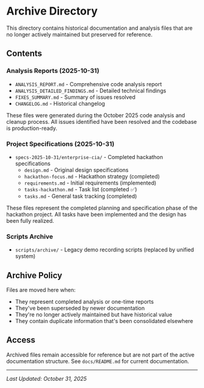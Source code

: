 # Archive Directory

This directory contains historical documentation and analysis files that are no longer actively maintained but preserved for reference.

## Contents

### Analysis Reports (2025-10-31)

- `ANALYSIS_REPORT.md` - Comprehensive code analysis report
- `ANALYSIS_DETAILED_FINDINGS.md` - Detailed technical findings
- `FIXES_SUMMARY.md` - Summary of issues resolved
- `CHANGELOG.md` - Historical changelog

These files were generated during the October 2025 code analysis and cleanup process. All issues identified have been resolved and the codebase is production-ready.

### Project Specifications (2025-10-31)

- `specs-2025-10-31/enterprise-cia/` - Completed hackathon specifications
  - `design.md` - Original design specifications
  - `hackathon-focus.md` - Hackathon strategy (completed)
  - `requirements.md` - Initial requirements (implemented)
  - `tasks-hackathon.md` - Task list (completed ✅)
  - `tasks.md` - General task tracking (completed)

These files represent the completed planning and specification phase of the hackathon project. All tasks have been implemented and the design has been fully realized.

### Scripts Archive

- `scripts/archive/` - Legacy demo recording scripts (replaced by unified system)

## Archive Policy

Files are moved here when:

- They represent completed analysis or one-time reports
- They've been superseded by newer documentation
- They're no longer actively maintained but have historical value
- They contain duplicate information that's been consolidated elsewhere

## Access

Archived files remain accessible for reference but are not part of the active documentation structure. See `docs/README.md` for current documentation.

---

_Last Updated: October 31, 2025_
